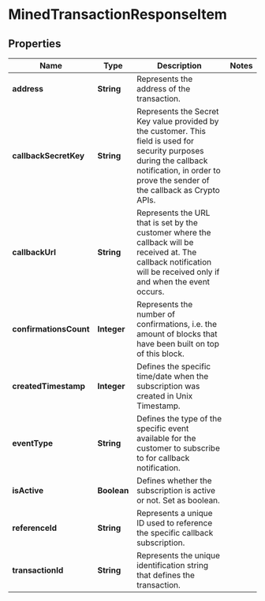 

# MinedTransactionResponseItem


## Properties

Name | Type | Description | Notes
------------ | ------------- | ------------- | -------------
**address** | **String** | Represents the address of the transaction. | 
**callbackSecretKey** | **String** | Represents the Secret Key value provided by the customer. This field is used for security purposes during the callback notification, in order to prove the sender of the callback as Crypto APIs. | 
**callbackUrl** | **String** | Represents the URL that is set by the customer where the callback will be received at. The callback notification will be received only if and when the event occurs. | 
**confirmationsCount** | **Integer** | Represents the number of confirmations, i.e. the amount of blocks that have been built on top of this block. | 
**createdTimestamp** | **Integer** | Defines the specific time/date when the subscription was created in Unix Timestamp. | 
**eventType** | **String** | Defines the type of the specific event available for the customer to subscribe to for callback notification. | 
**isActive** | **Boolean** | Defines whether the subscription is active or not. Set as boolean. | 
**referenceId** | **String** | Represents a unique ID used to reference the specific callback subscription. | 
**transactionId** | **String** | Represents the unique identification string that defines the transaction. | 



